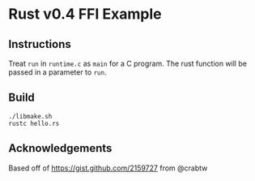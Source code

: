 # Rust v0.4 FFI Example

## Instructions

Treat `run` in `runtime.c` as `main` for a C program. The rust function will be passed in a parameter to `run`.

## Build

```
./libmake.sh
rustc hello.rs
```

## Acknowledgements

Based off of https://gist.github.com/2159727 from @crabtw

